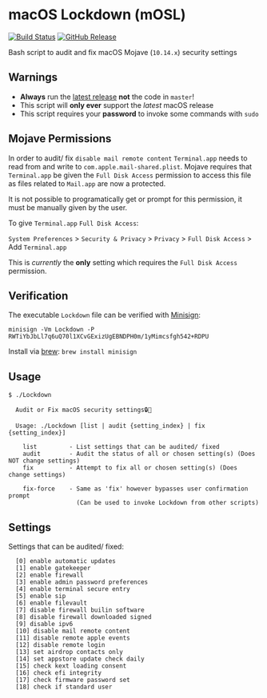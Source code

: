 # macOS Lockdown (mOSL)
[![Build Status](https://travis-ci.org/0xmachos/mOSL.svg?branch=master)](https://travis-ci.org/0xmachos/mOSL) [![GitHub Release](https://github-basic-badges.herokuapp.com/release/0xmachos/mOSL.svg)](https://github.com/0xmachos/mOSL/releases/latest)

Bash script to audit and fix macOS Mojave (`10.14.x`) security settings

## Warnings
- **Always** run the [latest release](https://github.com/0xmachos/mOSL/releases/latest) **not** the code in `master`!
- This script will **only ever** support the _latest_ macOS release  
- This script requires your **password** to invoke some commands with `sudo`  

## Mojave Permissions

In order to audit/ fix `disable mail remote content` `Terminal.app` needs to read from and write to `com.apple.mail-shared.plist`. Mojave requires that `Terminal.app` be given the `Full Disk Access` permission to access this file as files related to `Mail.app` are now a protected. 

It is not possible to programatically get or prompt for this permission, it must be manually given by the user.

To give `Terminal.app` `Full Disk Access`:

`System Preferences` > `Security & Privacy` > `Privacy` > `Full Disk Access` > Add `Terminal.app`

This is *currently* the **only** setting which requires the `Full Disk Access` permission.   

## Verification

The executable `Lockdown` file can be verified with [Minisign](https://jedisct1.github.io/minisign/):
```
minisign -Vm Lockdown -P RWTiYbJbLl7q6uQ70l1XCvGExizUgEBNDPH0m/1yMimcsfgh542+RDPU
```
Install via [brew](https://brew.sh/): `brew install minisign`

## Usage

```
$ ./Lockdown 

  Audit or Fix macOS security settings🔒🍎

  Usage: ./Lockdown [list | audit {setting_index} | fix {setting_index}]

    list         - List settings that can be audited/ fixed
    audit        - Audit the status of all or chosen setting(s) (Does NOT change settings)
    fix          - Attempt to fix all or chosen setting(s) (Does change settings)

    fix-force    - Same as 'fix' however bypasses user confirmation prompt
                   (Can be used to invoke Lockdown from other scripts)
```

## Settings

Settings that can be audited/ fixed:
```
  [0] enable automatic updates
  [1] enable gatekeeper
  [2] enable firewall
  [3] enable admin password preferences
  [4] enable terminal secure entry
  [5] enable sip
  [6] enable filevault
  [7] disable firewall builin software
  [8] disable firewall downloaded signed
  [9] disable ipv6
  [10] disable mail remote content
  [11] disable remote apple events
  [12] disable remote login
  [13] set airdrop contacts only
  [14] set appstore update check daily
  [15] check kext loading consent
  [16] check efi integrity
  [17] check firmware password set
  [18] check if standard user
```
